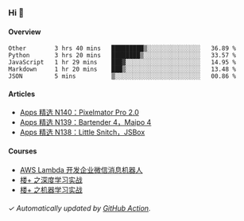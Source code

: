 ### Hi 👋

#### Overview

<!--START_SECTION:waka-->
```text
Other        3 hrs 40 mins   █████████▒░░░░░░░░░░░░░░░   36.89 % 
Python       3 hrs 20 mins   ████████▒░░░░░░░░░░░░░░░░   33.57 % 
JavaScript   1 hr 29 mins    ███▓░░░░░░░░░░░░░░░░░░░░░   14.95 % 
Markdown     1 hr 20 mins    ███▒░░░░░░░░░░░░░░░░░░░░░   13.48 % 
JSON         5 mins          ▒░░░░░░░░░░░░░░░░░░░░░░░░   00.86 % 
```
<!--END_SECTION:waka-->

#### Articles

<!-- BLOG:START -->
- [Apps 精选 N140：Pixelmator Pro 2.0](http://huhuhang.com/post/product-hunt/product-hunt-n140)
- [Apps 精选 N139：Bartender 4，Maipo 4](http://huhuhang.com/post/product-hunt/product-hunt-n139)
- [Apps 精选 N138：Little Snitch，JSBox](http://huhuhang.com/post/product-hunt/product-hunt-n138)
<!-- BLOG:END -->

#### Courses

<!-- SYL:START -->
- [AWS Lambda 开发企业微信消息机器人](https://lanqiao.cn/courses/2868)
- [楼+ 之深度学习实战](https://lanqiao.cn/courses/2617)
- [楼+ 之机器学习实战](https://lanqiao.cn/courses/2616)
<!-- SYL:END -->

###### ✓ Automatically updated by [GitHub Action](https://github.com/huhuhang/huhuhang/actions).
